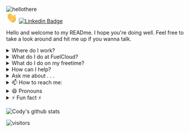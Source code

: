 ![hellothere](https://media3.giphy.com/media/Nx0rz3jtxtEre/giphy.gif)    
<img src="https://raw.githubusercontent.com/ABSphreak/ABSphreak/master/gifs/Hi.gif" width="30px">
[![Linkedin Badge](https://img.shields.io/badge/-codylylebrown-blue?style=flat-square&logo=Linkedin&logoColor=white&link=https://www.linkedin.com/in/codylylebrown/)](https://www.linkedin.com/in/codylylebrown/)

Hello and welcome to my READme. I hope you're doing well. Feel free to take a look around and hit me up if you wanna talk.

<details>
  <summary>Where do I work?</summary>
  
*<sup>I work at FuelCloud; tech company in the oil & energy sector.<sup>*
</details>


<details>
  <summary>What do I do at FuelCloud?</summary>
  
*<sup>Product Onwer. International dev and engineering teams. Local stakeholders and engineering teams.<sup>*
</details>


<details>
  <summary>What do I do on my freetime?</summary>
  
*<sup>My freetime consists mainly of getting outdoors with the family.<sup>*
</details>


<details>
  <summary>How can I help?</summary>  
  
*<sup>If you need help with anything just ask. Before starting at FuelCloud most of my weeekends and some weeks were taken up by hackathons and inventathons. I would either work on projects as a software developer, designer, or project manager. During the OHSU/MIT hackathon my team took 2nd place for our teen suicide prevention mobile app. During the Amazon PDX Hackaton my team took 3rd place for creating a covid safe way of clocking in using Amazons Facial Recognition software. During the Technology Association of Oregon Inventathon Techlandia summit my team got an honorable mention for diversity and inclusion when we were building our BLE health monitors for helping seniors with their every day lives. If you need help with anything, just let me know, I'm here to help.<sup>*
</details>


<details>
  <summary>Ask me about . . . </summary>
  
*<sup>Anything you want to know more about. I'm an open book. Some say knowledge is power; I feel true power comes from sharing the knowledge you have with others :muscle:<sup>*
</details>


<details>
  <summary>📫 How to reach me:</summary>
  
*<sup>[my LinkedIn](https://www.linkedin.com/in/codylylebrown/).<sup>*
</details>


<details>
  <summary>😄 Pronouns</summary>
  
*<sup>He || Him<sup>*
</details>
  

<details>
  <summary>⚡ Fun fact ⚡</summary>  
  
*<sup>In 3 years without a college degree I went from a deadend career working in steel toe boots and hardhat making $18/hr, to more than doubling my salary and loving my job.<sup>*
</details>
  
![Cody's github stats](https://github-readme-stats.vercel.app/api?username=cody2934&hide=["issues"]&show_icons=true)

![visitors](https://visitor-badge.glitch.me/badge?page_id=cody2934.cody2934)


